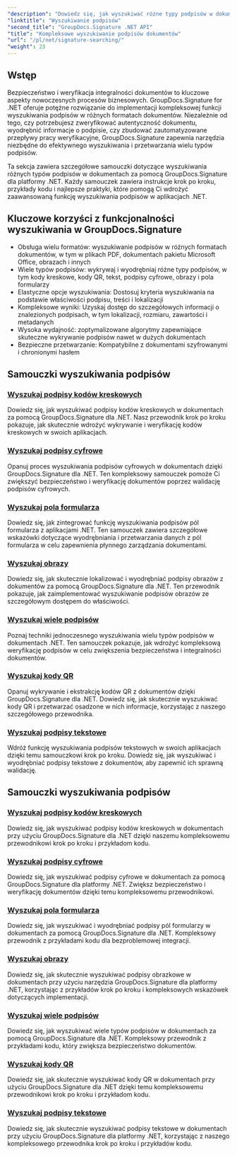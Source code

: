 ```yaml
---
"description": "Dowiedz się, jak wyszukiwać różne typy podpisów w dokumentach .NET za pomocą GroupDocs.Signature. Kompleksowe samouczki dotyczące wyszukiwania podpisów w kodach kreskowych, cyfrowych, tekstowych, kodach QR, obrazach i polach formularzy."
"linktitle": "Wyszukiwanie podpisów"
"second_title": "GroupDocs.Signature .NET API"
"title": "Kompleksowe wyszukiwanie podpisów dokumentów"
"url": "/pl/net/signature-searching/"
"weight": 23
---
```


## Wstęp

Bezpieczeństwo i weryfikacja integralności dokumentów to kluczowe aspekty nowoczesnych procesów biznesowych. GroupDocs.Signature for .NET oferuje potężne rozwiązanie do implementacji kompleksowej funkcji wyszukiwania podpisów w różnych formatach dokumentów. Niezależnie od tego, czy potrzebujesz zweryfikować autentyczność dokumentu, wyodrębnić informacje o podpisie, czy zbudować zautomatyzowane przepływy pracy weryfikacyjne, GroupDocs.Signature zapewnia narzędzia niezbędne do efektywnego wyszukiwania i przetwarzania wielu typów podpisów.

Ta sekcja zawiera szczegółowe samouczki dotyczące wyszukiwania różnych typów podpisów w dokumentach za pomocą GroupDocs.Signature dla platformy .NET. Każdy samouczek zawiera instrukcje krok po kroku, przykłady kodu i najlepsze praktyki, które pomogą Ci wdrożyć zaawansowaną funkcję wyszukiwania podpisów w aplikacjach .NET.

## Kluczowe korzyści z funkcjonalności wyszukiwania w GroupDocs.Signature

- Obsługa wielu formatów: wyszukiwanie podpisów w różnych formatach dokumentów, w tym w plikach PDF, dokumentach pakietu Microsoft Office, obrazach i innych
- Wiele typów podpisów: wykrywaj i wyodrębniaj różne typy podpisów, w tym kody kreskowe, kody QR, tekst, podpisy cyfrowe, obrazy i pola formularzy
- Elastyczne opcje wyszukiwania: Dostosuj kryteria wyszukiwania na podstawie właściwości podpisu, treści i lokalizacji
- Kompleksowe wyniki: Uzyskaj dostęp do szczegółowych informacji o znalezionych podpisach, w tym lokalizacji, rozmiaru, zawartości i metadanych
- Wysoka wydajność: zoptymalizowane algorytmy zapewniające skuteczne wykrywanie podpisów nawet w dużych dokumentach
- Bezpieczne przetwarzanie: Kompatybilne z dokumentami szyfrowanymi i chronionymi hasłem

## Samouczki wyszukiwania podpisów

### [Wyszukaj podpisy kodów kreskowych](./search-for-barcode/)
Dowiedz się, jak wyszukiwać podpisy kodów kreskowych w dokumentach za pomocą GroupDocs.Signature dla .NET. Nasz przewodnik krok po kroku pokazuje, jak skutecznie wdrożyć wykrywanie i weryfikację kodów kreskowych w swoich aplikacjach.

### [Wyszukaj podpisy cyfrowe](./search-for-digital-signatures/)
Opanuj proces wyszukiwania podpisów cyfrowych w dokumentach dzięki GroupDocs.Signature dla .NET. Ten kompleksowy samouczek pomoże Ci zwiększyć bezpieczeństwo i weryfikację dokumentów poprzez walidację podpisów cyfrowych.

### [Wyszukaj pola formularza](./search-for-form-fields/)
Dowiedz się, jak zintegrować funkcję wyszukiwania podpisów pól formularza z aplikacjami .NET. Ten samouczek zawiera szczegółowe wskazówki dotyczące wyodrębniania i przetwarzania danych z pól formularza w celu zapewnienia płynnego zarządzania dokumentami.

### [Wyszukaj obrazy](./search-for-images/)
Dowiedz się, jak skutecznie lokalizować i wyodrębniać podpisy obrazów z dokumentów za pomocą GroupDocs.Signature dla .NET. Ten przewodnik pokazuje, jak zaimplementować wyszukiwanie podpisów obrazów ze szczegółowym dostępem do właściwości.

### [Wyszukaj wiele podpisów](./search-for-multiple-signatures/)
Poznaj techniki jednoczesnego wyszukiwania wielu typów podpisów w dokumentach .NET. Ten samouczek pokazuje, jak wdrożyć kompleksową weryfikację podpisów w celu zwiększenia bezpieczeństwa i integralności dokumentów.

### [Wyszukaj kody QR](./search-for-qr-codes/)
Opanuj wykrywanie i ekstrakcję kodów QR z dokumentów dzięki GroupDocs.Signature dla .NET. Dowiedz się, jak skutecznie wyszukiwać kody QR i przetwarzać osadzone w nich informacje, korzystając z naszego szczegółowego przewodnika.

### [Wyszukaj podpisy tekstowe](./search-for-text-signatures/)
Wdróż funkcję wyszukiwania podpisów tekstowych w swoich aplikacjach dzięki temu samouczkowi krok po kroku. Dowiedz się, jak wyszukiwać i wyodrębniać podpisy tekstowe z dokumentów, aby zapewnić ich sprawną walidację.

## Samouczki wyszukiwania podpisów
### [Wyszukaj podpisy kodów kreskowych](./search-for-barcode/)
Dowiedz się, jak wyszukiwać podpisy kodów kreskowych w dokumentach przy użyciu GroupDocs.Signature dla .NET dzięki naszemu kompleksowemu przewodnikowi krok po kroku i przykładom kodu.

### [Wyszukaj podpisy cyfrowe](./search-for-digital-signatures/)
Dowiedz się, jak wyszukiwać podpisy cyfrowe w dokumentach za pomocą GroupDocs.Signature dla platformy .NET. Zwiększ bezpieczeństwo i weryfikację dokumentów dzięki temu kompleksowemu przewodnikowi.

### [Wyszukaj pola formularza](./search-for-form-fields/)
Dowiedz się, jak wyszukiwać i wyodrębniać podpisy pól formularzy w dokumentach za pomocą GroupDocs.Signature dla .NET. Kompleksowy przewodnik z przykładami kodu dla bezproblemowej integracji.

### [Wyszukaj obrazy](./search-for-images/)
Dowiedz się, jak skutecznie wyszukiwać podpisy obrazkowe w dokumentach przy użyciu narzędzia GroupDocs.Signature dla platformy .NET, korzystając z przykładów krok po kroku i kompleksowych wskazówek dotyczących implementacji.

### [Wyszukaj wiele podpisów](./search-for-multiple-signatures/)
Dowiedz się, jak wyszukiwać wiele typów podpisów w dokumentach za pomocą GroupDocs.Signature dla .NET. Kompleksowy przewodnik z przykładami kodu, który zwiększa bezpieczeństwo dokumentów.

### [Wyszukaj kody QR](./search-for-qr-codes/)
Dowiedz się, jak skutecznie wyszukiwać kody QR w dokumentach przy użyciu GroupDocs.Signature dla .NET dzięki temu kompleksowemu przewodnikowi krok po kroku i przykładom kodu.

### [Wyszukaj podpisy tekstowe](./search-for-text-signatures/)
Dowiedz się, jak skutecznie wyszukiwać podpisy tekstowe w dokumentach przy użyciu GroupDocs.Signature dla platformy .NET, korzystając z naszego kompleksowego przewodnika krok po kroku i przykładów kodu.